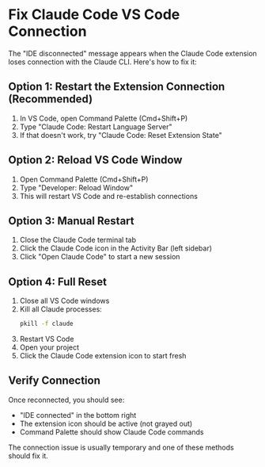 # Fix Claude Code VS Code Connection

The "IDE disconnected" message appears when the Claude Code extension loses connection with the Claude CLI. Here's how to fix it:

## Option 1: Restart the Extension Connection (Recommended)
1. In VS Code, open Command Palette (Cmd+Shift+P)
2. Type "Claude Code: Restart Language Server"
3. If that doesn't work, try "Claude Code: Reset Extension State"

## Option 2: Reload VS Code Window
1. Open Command Palette (Cmd+Shift+P)
2. Type "Developer: Reload Window"
3. This will restart VS Code and re-establish connections

## Option 3: Manual Restart
1. Close the Claude Code terminal tab
2. Click the Claude Code icon in the Activity Bar (left sidebar)
3. Click "Open Claude Code" to start a new session

## Option 4: Full Reset
1. Close all VS Code windows
2. Kill all Claude processes:
   ```bash
   pkill -f claude
   ```
3. Restart VS Code
4. Open your project
5. Click the Claude Code extension icon to start fresh

## Verify Connection
Once reconnected, you should see:
- "IDE connected" in the bottom right
- The extension icon should be active (not grayed out)
- Command Palette should show Claude Code commands

The connection issue is usually temporary and one of these methods should fix it.
